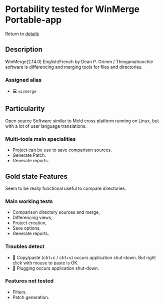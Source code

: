 Portability tested for WinMerge Portable-app
=============================================

Return to [details](https://github.com/marchandd/vncxvfb_wine_portableapps/blob/master/docs/portable-apps.md "Portable-Apps_Details") 

Description
-----------

WinMerge(2.14.0) English/French by Dean P. Grimm / Thingamahoochie software 
is differencing and merging tools for files and directories.

### Assigned alias ###
- :computer: `winmerge`

Particularity
-------------

Open source Software similar to Meld cross platform running on Linux, but with 
a lot of user language translations.

### Multi-tools main specialities ###
- Project can be use to save comparison sources.
- Generate Patch.
- Generate reports.

Gold state Features
-------------------

Seem to be really functional useful to compare directories.

### Main working tests ###
- Comparison directory sources and merge,
- Differencing views,
- Project creation,
- Save options,
- Generate reports.

### Troubles detect ###
- :new_moon_with_face: Copy/paste (ctrl+c / ctrl+v) occurs application 
shut-down.
  But right click with mouse to paste is OK.
- :new_moon_with_face: Plugging occurs application shut-down.

### Features not tested ###
- Filters.
- Patch generation.
